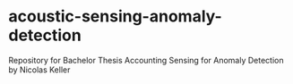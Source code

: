 # acoustic-sensing-anomaly-detection
Repository for Bachelor Thesis Accounting Sensing for Anomaly Detection by Nicolas Keller 
